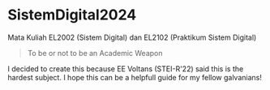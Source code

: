 # SistemDigital2024
Mata Kuliah EL2002 (Sistem Digital) dan EL2102 (Praktikum Sistem Digital)
> To be or not to be an Academic Weapon

I decided to create this because EE Voltans (STEI-R'22) said this is the hardest subject.
I hope this can be a helpfull guide for my fellow galvanians!

